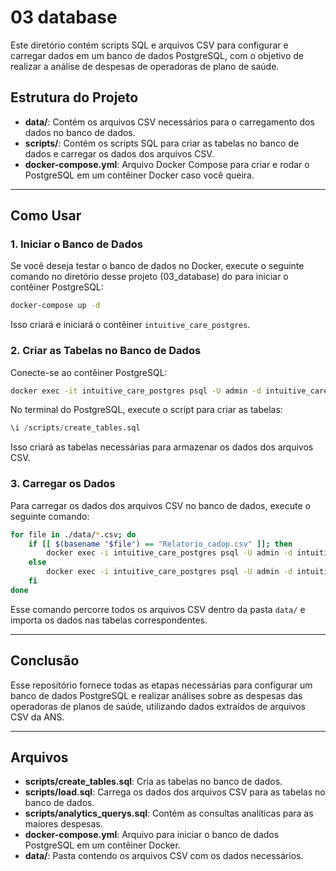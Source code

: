 # 03 database

Este diretório contém scripts SQL e arquivos CSV para configurar e carregar dados em um banco de dados PostgreSQL, com o objetivo de realizar a análise de despesas de operadoras de plano de saúde.

## Estrutura do Projeto

- **data/**: Contém os arquivos CSV necessários para o carregamento dos dados no banco de dados.
- **scripts/**: Contém os scripts SQL para criar as tabelas no banco de dados e carregar os dados dos arquivos CSV.
- **docker-compose.yml**: Arquivo Docker Compose para criar e rodar o PostgreSQL em um contêiner Docker caso você queira.

---

## Como Usar

### 1. Iniciar o Banco de Dados

Se você deseja testar o banco de dados no Docker, execute o seguinte comando no diretório desse projeto (03_database) do para iniciar o contêiner PostgreSQL:

```bash
docker-compose up -d
```

Isso criará e iniciará o contêiner `intuitive_care_postgres`.

### 2. Criar as Tabelas no Banco de Dados

Conecte-se ao contêiner PostgreSQL:

```bash
docker exec -it intuitive_care_postgres psql -U admin -d intuitive_care
```

No terminal do PostgreSQL, execute o script para criar as tabelas:

```sql
\i /scripts/create_tables.sql
```

Isso criará as tabelas necessárias para armazenar os dados dos arquivos CSV.

### 3. Carregar os Dados

Para carregar os dados dos arquivos CSV no banco de dados, execute o seguinte comando:

```bash
for file in ./data/*.csv; do
    if [[ $(basename "$file") == "Relatorio_cadop.csv" ]]; then
        docker exec -i intuitive_care_postgres psql -U admin -d intuitive_care -c "\copy relatorio_cadop FROM '/data/$(basename "$file")' DELIMITER ';' CSV HEADER ENCODING 'UTF8';"
    else
        docker exec -i intuitive_care_postgres psql -U admin -d intuitive_care -c "\copy demonstracoes_contabeis FROM '/data/$(basename "$file")' DELIMITER ';' CSV HEADER ENCODING 'UTF8';"
    fi
done
```

Esse comando percorre todos os arquivos CSV dentro da pasta `data/` e importa os dados nas tabelas correspondentes.

---


## Conclusão

Esse repositório fornece todas as etapas necessárias para configurar um banco de dados PostgreSQL e realizar análises sobre as despesas das operadoras de planos de saúde, utilizando dados extraídos de arquivos CSV da ANS.

---

## Arquivos

- **scripts/create_tables.sql**: Cria as tabelas no banco de dados.
- **scripts/load.sql**: Carrega os dados dos arquivos CSV para as tabelas no banco de dados.
- **scripts/analytics_querys.sql**: Contém as consultas analíticas para as maiores despesas.
- **docker-compose.yml**: Arquivo para iniciar o banco de dados PostgreSQL em um contêiner Docker.
- **data/**: Pasta contendo os arquivos CSV com os dados necessários.
